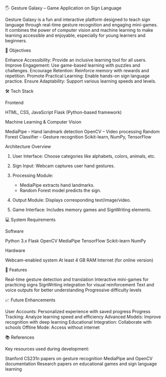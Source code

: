  🖐 Gesture Galaxy – Game Application on Sign Language

Gesture Galaxy is a fun and interactive platform designed to teach sign language through real-time gesture recognition and engaging mini-games. It combines the power of computer vision and machine learning to make learning accessible and enjoyable, especially for young learners and beginners.


🎯 Objectives

Enhance Accessibility: Provide an inclusive learning tool for all users.
Improve Engagement: Use game-based learning with puzzles and challenges.
Encourage Retention: Reinforce memory with rewards and repetition.
Promote Practical Learning: Enable hands-on sign language practice.
Ensure Adaptability: Support various learning speeds and levels.


🛠️ Tech Stack

Frontend

HTML, CSS, JavaScript
Flask (Python-based framework)

Machine Learning & Computer Vision

MediaPipe – Hand landmark detection
OpenCV – Video processing
Random Forest Classifier – Gesture recognition
Scikit-learn, NumPy, TensorFlow

Architecture Overview

1. User Interface: Choose categories like alphabets, colors, animals, etc.
2. Sign Input: Webcam captures user hand gestures.
3. Processing Module:

   - MediaPipe extracts hand landmarks.
   - Random Forest model predicts the sign.
4. Output Module: Displays corresponding text/image/video.
5. Game Interface: Includes memory games and SignWriting elements.


💻 System Requirements

Software

Python 3.x
Flask
OpenCV
MediaPipe
TensorFlow
Scikit-learn
NumPy

Hardware

Webcam-enabled system
At least 4 GB RAM
Internet (for online version)


🚀 Features

Real-time gesture detection and translation
Interactive mini-games for practicing signs
SignWriting integration for visual reinforcement
Text and voice outputs for better understanding
Progressive difficulty levels


📈 Future Enhancements

User Accounts: Personalized experience with saved progress
Progress Tracking: Analyze learning speed and efficiency
Advanced Models: Improve recognition with deep learning
Educational Integration: Collaborate with schools
Offline Mode: Access without internet


📚 References

Key resources used during development:

Stanford CS231n papers on gesture recognition
MediaPipe and OpenCV documentation
Research papers on educational games and sign language learning



